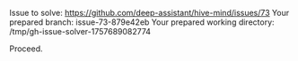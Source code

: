 Issue to solve: https://github.com/deep-assistant/hive-mind/issues/73
Your prepared branch: issue-73-879e42eb
Your prepared working directory: /tmp/gh-issue-solver-1757689082774

Proceed.